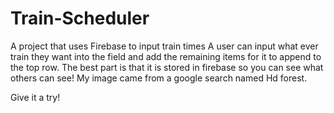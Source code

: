 # Train-Scheduler
A project that uses Firebase to input train times
A user can input what ever train they want into the field and add the remaining items for it to append to the top row.
The best part is that it is stored in firebase so you can see what others can see!
My image came from a google search named Hd forest.

Give it a try!